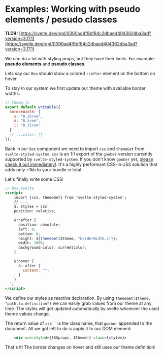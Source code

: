 # Examples: Working with pseudo elements / pesudo classes

**TLDR:** [https://svelte.dev/repl/0390ad4f8bf84c2dbaed404362dba3ad?version=3.17.1](https://svelte.dev/repl/0390ad4f8bf84c2dbaed404362dba3ad?version=3.17.1)

We can do a lot with styling props, but they have their limits. For example: **pseudo elements** and **pseudo classes**.

Lets say our `Box` should show a colored `::after` element on the bottom on hover.

To stay in our system we first update our theme with available border widths:

```jsx
// theme.js
export default writable({
  borderWidth: {
    s: "0.25rem",
    m: "0.5rem",
    l: "0.75rem"
  }
  // ...color: {}
});
```

Back in our `Box` component we need to import `css` and `themeGet` from `svelte-styled-system`.
`css` is an 1:1 export of the `goober` version currently supported by `svelte-styled-system`. If you don't know `goober` yet, [please check it out immediately!](https://github.com/cristianbote/goober). It's a highly performant CSS-in-JSS solution that adds only ~1kb to your bundle in total.

Let's finally write some CSS!

```jsx
// Box.svelte
<script>
	import {css, themeGet} from 'svelte-styled-system';
	// ...
	$: styles = css`
    position: relative;

    &::after {
      position: absolute;
      left: 0;
      bottom: 0;
      height: ${themeGet($theme, "borderWidth.s")};
      width: 100%;
      background-color: currentcolor;
    }

    &:hover {
      &::after {
        content: "";
      }
    }
  `;
</script>
```

We define our styles as reactive declaration. By using `themeGet($theme, "path.to.definition")` we can easily grab values from our theme at any time. The styles will get updated automatically by svelte whenever the used theme values change.

The return value of ` css`` ` is the class name, that `goober` appended to the document. All we got left to do is apply it to our DOM element:

```jsx
	<div use:styled={[$$props, $theme]} class={styles}>
```

That's it! The border changes on hover and still uses our theme definition!
